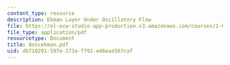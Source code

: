 ```yaml
---
content_type: resource
description: Ekman Layer Under Oscillatory Flow
file: https://ol-ocw-studio-app-production.s3.amazonaws.com/courses/1-63-advanced-fluid-dynamics-of-the-environment-fall-2002/db710291597e173af791e46eae567caf_8oscekman.pdf
file_type: application/pdf
resourcetype: Document
title: 8oscekman.pdf
uid: db710291-597e-173a-f791-e46eae567caf
---
```

